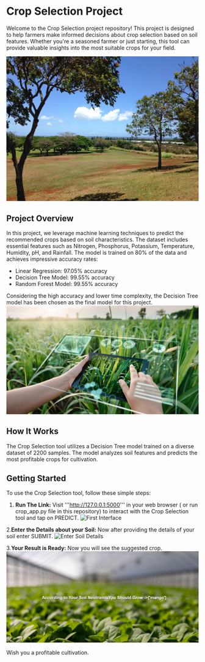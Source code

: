 # Crop Selection Project

Welcome to the Crop Selection project repository! This project is designed to help farmers make informed decisions about crop selection based on soil features. Whether you're a seasoned farmer or just starting, this tool can provide valuable insights into the most suitable crops for your field.

<img src="corp1.jpg"/>

## Project Overview

In this project, we leverage machine learning techniques to predict the recommended crops based on soil characteristics. The dataset includes essential features such as Nitrogen, Phosphorus, Potassium, Temperature, Humidity, pH, and Rainfall. The model is trained on 80% of the data and achieves impressive accuracy rates:

- Linear Regression: 97.05% accuracy
- Decision Tree Model: 99.55% accuracy
- Random Forest Model: 99.55% accuracy

Considering the high accuracy and lower time complexity, the Decision Tree model has been chosen as the final model for this project.
![](corp2.jpg)

## How It Works

The Crop Selection tool utilizes a Decision Tree model trained on a diverse dataset of 2200 samples. The model analyzes soil features and predicts the most profitable crops for cultivation.


## Getting Started

To use the Crop Selection tool, follow these simple steps:

1. **Run The Link:**
Visit '''http://127.0.0.1:5000''' in your web browser ( or run crop_app.py file in this repository) to interact with the Crop Selection tool and tap on PREDICT.
![First Interface](corp3.png)

2.**Enter the Details about your Soil:**
Now after providing the details of your soil enter SUBMIT.
![Enter Soil Details](corp4.png)

3.**Your Result is Ready:**
Now you will see the suggested crop.
![Suggested Crop](corp5.png)

Wish you a profitable cultivation.


  

